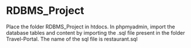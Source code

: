 # RDBMS_Project
Place the folder RDBMS_Project in htdocs. In phpmyadmin, import the database tables and content by importing the .sql file present in the folder Travel-Portal. The name of the sql file is restaurant.sql
